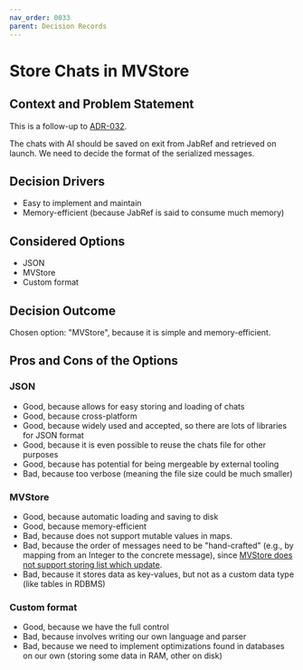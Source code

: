 ```yaml
---
nav_order: 0033
parent: Decision Records
---
```


# Store Chats in MVStore

## Context and Problem Statement

This is a follow-up to [ADR-032](0032-store-chats-in-local-user-folder.md).

The chats with AI should be saved on exit from JabRef and retrieved on launch. We need to decide the format of
the serialized messages.

## Decision Drivers

* Easy to implement and maintain
* Memory-efficient (because JabRef is said to consume much memory)

## Considered Options

* JSON
* MVStore
* Custom format

## Decision Outcome

Chosen option: "MVStore", because it is simple and memory-efficient.

## Pros and Cons of the Options

### JSON

* Good, because allows for easy storing and loading of chats
* Good, because cross-platform
* Good, because widely used and accepted, so there are lots of libraries for JSON format
* Good, because it is even possible to reuse the chats file for other purposes
* Good, because has potential for being mergeable by external tooling
* Bad, because too verbose (meaning the file size could be much smaller)

### MVStore

* Good, because automatic loading and saving to disk
* Good, because memory-efficient
* Bad, because does not support mutable values in maps.
* Bad, because the order of messages need to be "hand-crafted" (e.g., by mapping from an Integer to the concrete message), since [MVStore does not support storing list which update](https://github.com/koppor/mvstore-mwe/pull/1).
* Bad, because it stores data as key-values, but not as a custom data type (like tables in RDBMS)

### Custom format

* Good, because we have the full control
* Bad, because involves writing our own language and parser
* Bad, because we need to implement optimizations found in databases on our own (storing some data in RAM, other on disk)
